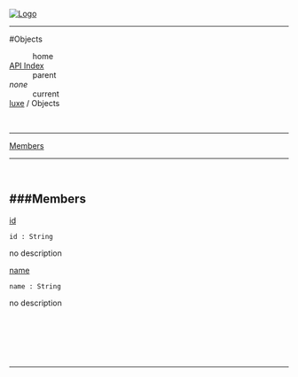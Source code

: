 
[![Logo](../../images/logo.png)](../../index.html)

---

#Objects


&emsp;&emsp;&emsp;home   
[API Index](../../api/index.html#luxe)   
&emsp;&emsp;&emsp;parent    
_none_   
&emsp;&emsp;&emsp;current    
[luxe](./) / Objects

<br/>

---


[Members](#Members)   


---

&nbsp;   

<a class="lift" name="Members" ></a>
###Members   
---
<a class="lift" name="id" href="#id">id</a>



`id : String`

<span class="small_desc_flat"> no description </span>   

<a class="lift" name="name" href="#name">name</a>



`name : String`

<span class="small_desc_flat"> no description </span>   

&nbsp;   

&nbsp;   



&nbsp;
&nbsp;
&nbsp;

---  


&nbsp;   
&nbsp;   